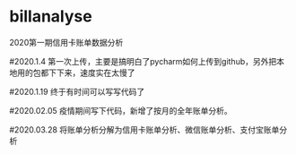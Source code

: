 # billanalyse
2020第一期信用卡账单数据分析

#2020.1.4
第一次上传，主要是搞明白了pycharm如何上传到github，另外把本地用的包都下下来，速度实在太慢了

#2020.1.19
终于有时间可以写写代码了

#2020.02.05
疫情期间写下代码，新增了按月的全年账单分析。

#2020.03.28
将账单分析分解为信用卡账单分析、微信账单分析、支付宝账单分析
